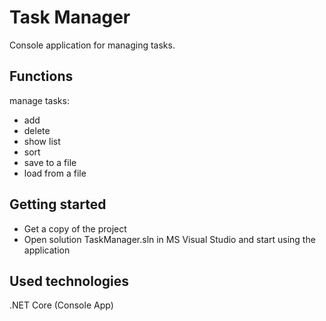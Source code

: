 # Task Manager

Console application for managing tasks.

Functions
--
manage tasks:
* add
* delete
* show list
* sort
* save to a file
* load from a file

Getting started
--
* Get a copy of the project
* Open solution TaskManager.sln in MS Visual Studio and start using the application

Used technologies
--
.NET Core (Console App)
